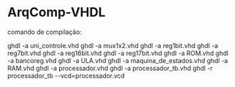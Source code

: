 # ArqComp-VHDL

comando de compilação:

ghdl -a uni_controle.vhd
ghdl -a mux1x2.vhd
ghdl -a reg1bit.vhd
ghdl -a reg7bit.vhd
ghdl -a reg16bit.vhd
ghdl -a reg17bit.vhd
ghdl -a ROM.vhd
ghdl -a bancoreg.vhd
ghdl -a ULA.vhd
ghdl -a maquina_de_estados.vhd
ghdl -a RAM.vhd
ghdl -a processador.vhd
ghdl -a processador_tb.vhd
ghdl -r processador_tb --vcd=processador.vcd